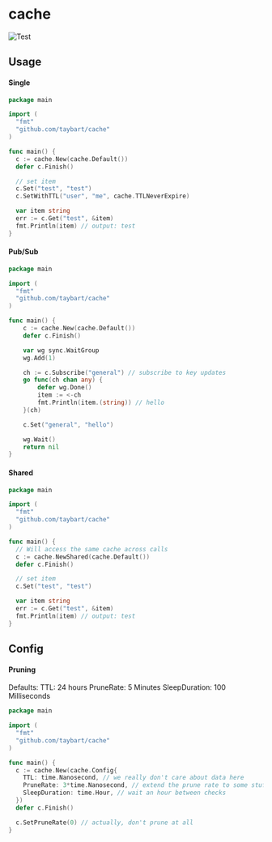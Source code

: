 # cache

![Test](https://github.com/taybart/cache/workflows/Test/badge.svg)

## Usage

#### Single

```go
package main

import (
  "fmt"
  "github.com/taybart/cache"
)

func main() {
  c := cache.New(cache.Default())
  defer c.Finish()

  // set item
  c.Set("test", "test")
  c.SetWithTTL("user", "me", cache.TTLNeverExpire)

  var item string
  err := c.Get("test", &item)
  fmt.Println(item) // output: test
}
```

#### Pub/Sub

```go
package main

import (
  "fmt"
  "github.com/taybart/cache"
)

func main() {
    c := cache.New(cache.Default())
    defer c.Finish()

    var wg sync.WaitGroup
    wg.Add(1)

    ch := c.Subscribe("general") // subscribe to key updates
    go func(ch chan any) {
        defer wg.Done()
        item := <-ch
        fmt.Println(item.(string)) // hello
    }(ch)

    c.Set("general", "hello")

    wg.Wait()
    return nil
}
```

#### Shared

```go
package main

import (
  "fmt"
  "github.com/taybart/cache"
)

func main() {
  // Will access the same cache across calls
  c := cache.NewShared(cache.Default())
  defer c.Finish()

  // set item
  c.Set("test", "test")

  var item string
  err := c.Get("test", &item)
  fmt.Println(item) // output: test
}
```

## Config

#### Pruning

Defaults:
TTL: 24 hours
PruneRate: 5 Minutes
SleepDuration: 100 Milliseconds

```go
package main

import (
  "fmt"
  "github.com/taybart/cache"
)

func main() {
  c := cache.New(cache.Config{
    TTL: time.Nanosecond, // we really don't care about data here
    PruneRate: 3*time.Nanosecond, // extend the prune rate to some stuff might live
    SleepDuration: time.Hour, // wait an hour between checks
  })
  defer c.Finish()

  c.SetPruneRate(0) // actually, don't prune at all
}
```
